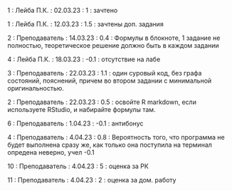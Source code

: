 1 : Лейба П.К. : 02.03.23 : 1 : зачтено

1 : Лейба П.К. : 12.03.23 : 1.5 : зачтены доп. задания

2 : Преподаватель : 14.03.23 : 0.4 : Формулы в блокноте, 1 задание не полностью, теоретическое решение должно быть в каждом задании

4 : Лейба П.К. : 18.03.23 : -0.1 : отсутствие на лабе

3 : Преподаватель : 22.03.23 : 1.1 : один суровый код, без графа состояний, пояснений, причем во втором задании с минимальной оригинальностью.

2 : Преподаватель : 22.03.23 : 0.5 : освойте R markdown, если используете RStudio, и набирайте формулы там.

6 : Преподаватель : 1.04.23 : -0.1 : антибонус

4 : Преподаватель : 4.04.23 : 0.8 : Вероятность того, что программа не будет выполнена сразу же, как только она поступила на терминал опредена неверно, учел -0.1

10 : Преподаватель : 4.04.23 : 5 : оценка за РК

11 : Преподаватель : 4.04.23 : 2 : оценка за дом. работу
